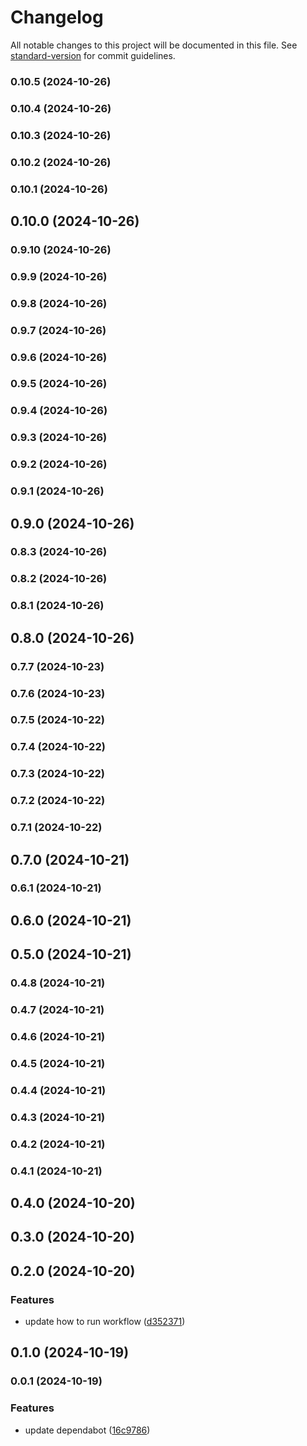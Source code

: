# Changelog

All notable changes to this project will be documented in this file. See [standard-version](https://github.com/conventional-changelog/standard-version) for commit guidelines.

### 0.10.5 (2024-10-26)

### 0.10.4 (2024-10-26)

### 0.10.3 (2024-10-26)

### 0.10.2 (2024-10-26)

### 0.10.1 (2024-10-26)

## 0.10.0 (2024-10-26)

### 0.9.10 (2024-10-26)

### 0.9.9 (2024-10-26)

### 0.9.8 (2024-10-26)

### 0.9.7 (2024-10-26)

### 0.9.6 (2024-10-26)

### 0.9.5 (2024-10-26)

### 0.9.4 (2024-10-26)

### 0.9.3 (2024-10-26)

### 0.9.2 (2024-10-26)

### 0.9.1 (2024-10-26)

## 0.9.0 (2024-10-26)

### 0.8.3 (2024-10-26)

### 0.8.2 (2024-10-26)

### 0.8.1 (2024-10-26)

## 0.8.0 (2024-10-26)

### 0.7.7 (2024-10-23)

### 0.7.6 (2024-10-23)

### 0.7.5 (2024-10-22)

### 0.7.4 (2024-10-22)

### 0.7.3 (2024-10-22)

### 0.7.2 (2024-10-22)

### 0.7.1 (2024-10-22)

## 0.7.0 (2024-10-21)

### 0.6.1 (2024-10-21)

## 0.6.0 (2024-10-21)

## 0.5.0 (2024-10-21)

### 0.4.8 (2024-10-21)

### 0.4.7 (2024-10-21)

### 0.4.6 (2024-10-21)

### 0.4.5 (2024-10-21)

### 0.4.4 (2024-10-21)

### 0.4.3 (2024-10-21)

### 0.4.2 (2024-10-21)

### 0.4.1 (2024-10-21)

## 0.4.0 (2024-10-20)

## 0.3.0 (2024-10-20)

## 0.2.0 (2024-10-20)


### Features

* update how to run workflow ([d352371](https://github.com/humexxx/humex-champions/commit/d352371d8f33ac5fa7d1fb561d7136a7e22f9178))

## 0.1.0 (2024-10-19)

### 0.0.1 (2024-10-19)


### Features

* update dependabot ([16c9786](https://github.com/humexxx/humex-champions/commit/16c9786aced8abd897583cf57e5eb4619beb6fe6))
